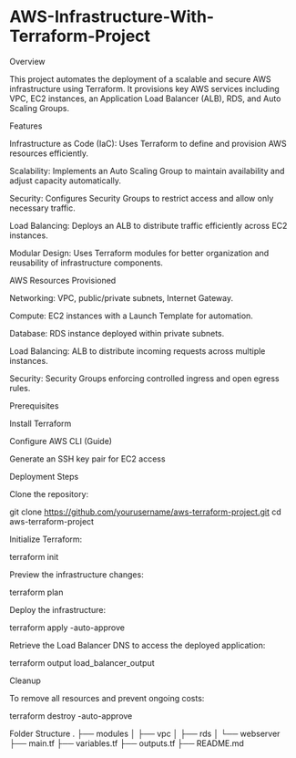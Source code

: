 # AWS-Infrastructure-With-Terraform-Project

Overview

This project automates the deployment of a scalable and secure AWS infrastructure using Terraform. It provisions key AWS services including VPC, EC2 instances, an Application Load Balancer (ALB), RDS, and Auto Scaling Groups.

Features

Infrastructure as Code (IaC): Uses Terraform to define and provision AWS resources efficiently.

Scalability: Implements an Auto Scaling Group to maintain availability and adjust capacity automatically.

Security: Configures Security Groups to restrict access and allow only necessary traffic.

Load Balancing: Deploys an ALB to distribute traffic efficiently across EC2 instances.

Modular Design: Uses Terraform modules for better organization and reusability of infrastructure components.

AWS Resources Provisioned

Networking: VPC, public/private subnets, Internet Gateway.

Compute: EC2 instances with a Launch Template for automation.

Database: RDS instance deployed within private subnets.

Load Balancing: ALB to distribute incoming requests across multiple instances.

Security: Security Groups enforcing controlled ingress and open egress rules.

Prerequisites

Install Terraform

Configure AWS CLI (Guide)

Generate an SSH key pair for EC2 access

Deployment Steps

Clone the repository:

git clone https://github.com/yourusername/aws-terraform-project.git
cd aws-terraform-project

Initialize Terraform:

terraform init

Preview the infrastructure changes:

terraform plan

Deploy the infrastructure:

terraform apply -auto-approve

Retrieve the Load Balancer DNS to access the deployed application:

terraform output load_balancer_output

Cleanup

To remove all resources and prevent ongoing costs:

terraform destroy -auto-approve

Folder Structure
.
├── modules
│   ├── vpc
│   ├── rds
│   └── webserver
├── main.tf
├── variables.tf
├── outputs.tf
├── README.md
